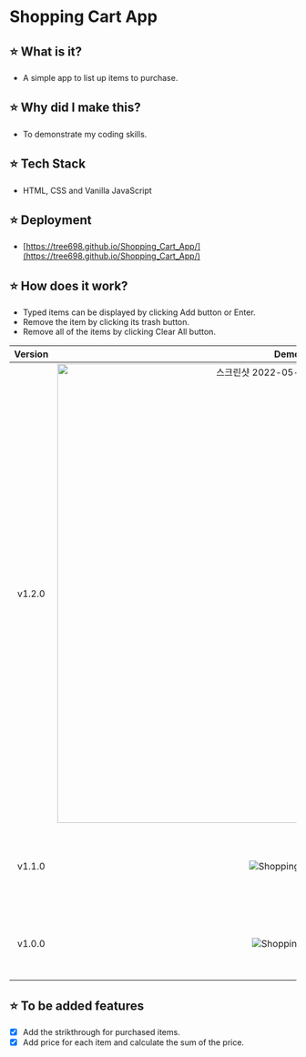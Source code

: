 # Shopping Cart App
## :star: What is it?
- A simple app to list up items to purchase.

## :star: Why did I make this?
- To demonstrate my coding skills.

## :star: Tech Stack
- HTML, CSS and Vanilla JavaScript
  
## :star: Deployment
- [https://tree698.github.io/Shopping_Cart_App/](https://tree698.github.io/Shopping_Cart_App/)

## ⭐ How does it work?
- Typed items can be displayed by clicking Add button or Enter.
- Remove the item by clicking its trash button.
- Remove all of the items by clicking Clear All button.



|**Version**|**Demo**|**Features**|
|:--:|:--:|:--|
|v1.2.0|<img width="807" alt="스크린샷 2022-05-03 오전 8 25 43" src="https://user-images.githubusercontent.com/53497516/166342015-5da3adb6-f318-4678-8eb1-5b533ca74308.png">|- Add price for each item</br> - Calculate the sum of the price|
|v1.1.0|![Shopping_List2](https://user-images.githubusercontent.com/53497516/155876162-262f3d94-ba43-476f-a8c0-cc836ef580d0.gif)|- Add checkbox and strikthrough</br>- Apply to form tag for input tag|
|v1.0.0|![Shopping_List](https://user-images.githubusercontent.com/53497516/155880684-24f6bd18-993d-4855-8098-9f88340e2d8e.gif)|- Apply to event delegation when a trash button is clicked|

## ⭐ To be added features
- [X] Add the strikthrough for purchased items.
- [X] Add price for each item and calculate the sum of the price.
